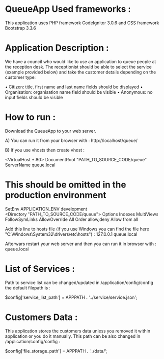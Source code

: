 # QueueApp Used frameworks :

This application uses PHP framework CodeIgnitor 3.0.6 and CSS framework Bootstrap 3.3.6

# Application Description :

We have a council who would like to use an application to queue people at the reception
desk. The receptionist should be able to select the service (example provided below) and
take the customer details depending on the customer type:

• Citizen: title, first name and last name fields should be displayed
• Organisation: organisation name field should be visible
• Anonymous: no input fields should be visible

# How to run :

Download the QueueApp to your web server.

A) You can run it from your browser with :
http://localhost/queue/

B) If you use vhosts then create vhost :

<VirtualHost *:80>
   DocumentRoot "PATH_TO_SOURCE_CODE/queue"
   ServerName queue.local

   # This should be omitted in the production environment
   SetEnv APPLICATION_ENV development                    
   <Directory "PATH_TO_SOURCE_CODE/queue">
       Options Indexes MultiViews FollowSymLinks
       AllowOverride All
       Order allow,deny
       Allow from all
   </Directory>
</VirtualHost>

Add this line to hosts file (if you use Windows you can find the file here "C:\Windows\System32\drivers\etc\hosts") :
127.0.0.1	queue.local

Afterwars restart your web server and then you can run it in browser with :
queue.local

# List of Services :

Path to service list can be changed/updated in /application/config/config
the default filepath is :

$config['service_list_path'] = APPPATH . '../service/service.json';

# Customers Data :

This application stores the customers data unless you removed it within application or you do it manually.
This path can be also changed in /application/config/config :

$config['file_storage_path'] = APPPATH . '../data/';
